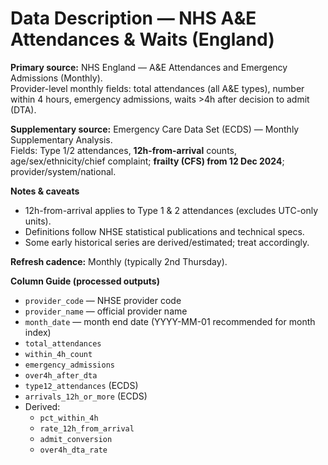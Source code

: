 # Data Description — NHS A&E Attendances & Waits (England)

**Primary source:** NHS England — A&E Attendances and Emergency Admissions (Monthly).  
Provider-level monthly fields: total attendances (all A&E types), number within 4 hours, emergency admissions, waits >4h after decision to admit (DTA).

**Supplementary source:** Emergency Care Data Set (ECDS) — Monthly Supplementary Analysis.  
Fields: Type 1/2 attendances, **12h-from-arrival** counts, age/sex/ethnicity/chief complaint; **frailty (CFS) from 12 Dec 2024**; provider/system/national.

**Notes & caveats**
- 12h-from-arrival applies to Type 1 & 2 attendances (excludes UTC-only units).
- Definitions follow NHSE statistical publications and technical specs.
- Some early historical series are derived/estimated; treat accordingly.

**Refresh cadence:** Monthly (typically 2nd Thursday).

**Column Guide (processed outputs)**
- `provider_code` — NHSE provider code
- `provider_name` — official provider name
- `month_date` — month end date (YYYY-MM-01 recommended for month index)
- `total_attendances`
- `within_4h_count`
- `emergency_admissions`
- `over4h_after_dta`
- `type12_attendances` (ECDS)
- `arrivals_12h_or_more` (ECDS)
- Derived:
  - `pct_within_4h`
  - `rate_12h_from_arrival`
  - `admit_conversion`
  - `over4h_dta_rate`
